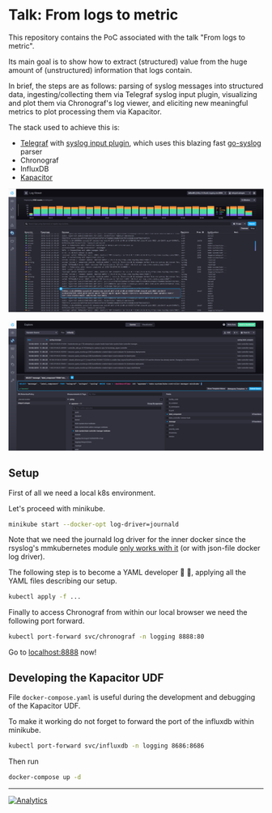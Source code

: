 # Talk: From logs to metric

This repository contains the PoC associated with the talk "From logs to metric".

Its main goal is to show how to extract (structured) value from the huge amount of (unstructured) information that logs contain.

In brief, the steps are as follows: parsing of syslog messages into structured data, ingesting/collecting them via Telegraf syslog input plugin, visualizing and plot them via Chronograf's log viewer, and eliciting new meaningful metrics to plot processing them via Kapacitor.

The stack used to achieve this is:

- [Telegraf](https://github.com/influxdata/telegraf) with [syslog input plugin](https://github.com/influxdata/telegraf/tree/master/plugins/inputs/syslog), which uses this blazing fast [go-syslog](https://github.com/influxdata/go-syslog) parser
- Chronograf
- InfluxDB
- [Kapacitor](https://github.com/influxdata/kapacitor)

![Chronograf Log Viewer](images/logviewer-chronograf.png "Chronograf Log Viewer")

![Exploring RFC5425 syslog messages with Chronograf](images/exploring-syslog-chronograf.png "Exploring RFC5425 syslog messages with Chronograf")

## Setup

First of all we need a local k8s environment.

Let's proceed with minikube.

```bash
minikube start --docker-opt log-driver=journald
```

Note that we need the journald log driver for the inner docker since the rsyslog's mmkubernetes module [only works with it](https://www.rsyslog.com/doc/master/configuration/modules/mmkubernetes.html) (or with json-file docker log driver).

The following step is to become a YAML developer :hear_no_evil: :speak_no_evil:, applying all the YAML files describing our setup.

```bash
kubectl apply -f ...
```

Finally to access Chronograf from within our local browser we need the following port forward.

```bash
kubectl port-forward svc/chronograf -n logging 8888:80
```

Go to [localhost:8888](http://localhost:8888) now!

## Developing the Kapacitor UDF

File `docker-compose.yaml` is useful during the development and debugging of the Kapacitor UDF.

To make it working do not forget to forward the port of the influxdb within minikube.

```bash
kubectl port-forward svc/influxdb -n logging 8686:8686
```

Then run

```bash
docker-compose up -d
```

---

[![Analytics](https://ga-beacon.appspot.com/UA-49657176-1/logs2metrics-talk?flat)](https://github.com/igrigorik/ga-beacon)